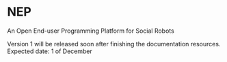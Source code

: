 # NEP
An Open End-user Programming Platform for Social Robots

Version 1 will be released soon after finishing the documentation resources. 
Expected date: 1 of December
